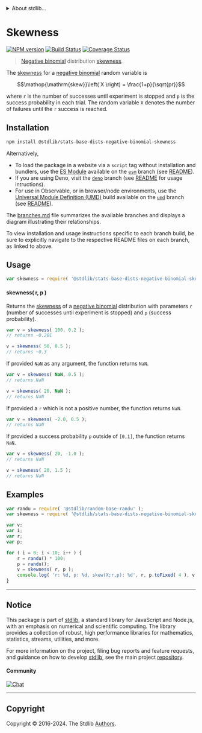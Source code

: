 <!--

@license Apache-2.0

Copyright (c) 2018 The Stdlib Authors.

Licensed under the Apache License, Version 2.0 (the "License");
you may not use this file except in compliance with the License.
You may obtain a copy of the License at

   http://www.apache.org/licenses/LICENSE-2.0

Unless required by applicable law or agreed to in writing, software
distributed under the License is distributed on an "AS IS" BASIS,
WITHOUT WARRANTIES OR CONDITIONS OF ANY KIND, either express or implied.
See the License for the specific language governing permissions and
limitations under the License.

-->


<details>
  <summary>
    About stdlib...
  </summary>
  <p>We believe in a future in which the web is a preferred environment for numerical computation. To help realize this future, we've built stdlib. stdlib is a standard library, with an emphasis on numerical and scientific computation, written in JavaScript (and C) for execution in browsers and in Node.js.</p>
  <p>The library is fully decomposable, being architected in such a way that you can swap out and mix and match APIs and functionality to cater to your exact preferences and use cases.</p>
  <p>When you use stdlib, you can be absolutely certain that you are using the most thorough, rigorous, well-written, studied, documented, tested, measured, and high-quality code out there.</p>
  <p>To join us in bringing numerical computing to the web, get started by checking us out on <a href="https://github.com/stdlib-js/stdlib">GitHub</a>, and please consider <a href="https://opencollective.com/stdlib">financially supporting stdlib</a>. We greatly appreciate your continued support!</p>
</details>

# Skewness

[![NPM version][npm-image]][npm-url] [![Build Status][test-image]][test-url] [![Coverage Status][coverage-image]][coverage-url] <!-- [![dependencies][dependencies-image]][dependencies-url] -->

> [Negative binomial][negative-binomial-distribution] distribution [skewness][skewness].

<!-- Section to include introductory text. Make sure to keep an empty line after the intro `section` element and another before the `/section` close. -->

<section class="intro">

The [skewness][skewness] for a [negative binomial][negative-binomial-distribution] random variable is

<!-- <equation class="equation" label="eq:negative_binomial_skewness" align="center" raw="\operatorname{skew}\left( X \right) = \frac{1+p}{\sqrt{pr}}" alt="Skewness for a negative binomial distribution."> -->

```math
\mathop{\mathrm{skew}}\left( X \right) = \frac{1+p}{\sqrt{pr}}
```

<!-- <div class="equation" align="center" data-raw-text="\operatorname{skew}\left( X \right) = \frac{1+p}{\sqrt{pr}}" data-equation="eq:negative_binomial_skewness">
    <img src="https://cdn.jsdelivr.net/gh/stdlib-js/stdlib@51534079fef45e990850102147e8945fb023d1d0/lib/node_modules/@stdlib/stats/base/dists/negative-binomial/skewness/docs/img/equation_negative_binomial_skewness.svg" alt="Skewness for a negative binomial distribution.">
    <br>
</div> -->

<!-- </equation> -->

where `r` is the number of successes until experiment is stopped and `p` is the success probability in each trial. The random variable `X` denotes the number of failures until the `r` success is reached. 

</section>

<!-- /.intro -->

<!-- Package usage documentation. -->

<section class="installation">

## Installation

```bash
npm install @stdlib/stats-base-dists-negative-binomial-skewness
```

Alternatively,

-   To load the package in a website via a `script` tag without installation and bundlers, use the [ES Module][es-module] available on the [`esm`][esm-url] branch (see [README][esm-readme]).
-   If you are using Deno, visit the [`deno`][deno-url] branch (see [README][deno-readme] for usage intructions).
-   For use in Observable, or in browser/node environments, use the [Universal Module Definition (UMD)][umd] build available on the [`umd`][umd-url] branch (see [README][umd-readme]).

The [branches.md][branches-url] file summarizes the available branches and displays a diagram illustrating their relationships.

To view installation and usage instructions specific to each branch build, be sure to explicitly navigate to the respective README files on each branch, as linked to above.

</section>

<section class="usage">

## Usage

```javascript
var skewness = require( '@stdlib/stats-base-dists-negative-binomial-skewness' );
```

#### skewness( r, p )

Returns the [skewness][skewness] of a [negative binomial][negative-binomial-distribution] distribution with parameters `r` (number of successes until experiment is stopped) and `p` (success probability).

```javascript
var v = skewness( 100, 0.2 );
// returns ~0.201

v = skewness( 50, 0.5 );
// returns ~0.3
```

If provided `NaN` as any argument, the function returns `NaN`.

```javascript
var v = skewness( NaN, 0.5 );
// returns NaN

v = skewness( 20, NaN );
// returns NaN
```

If provided a `r` which is not a positive number, the function returns `NaN`.

```javascript
var v = skewness( -2.0, 0.5 );
// returns NaN
```

If provided a success probability `p` outside of `[0,1]`, the function returns `NaN`.

```javascript
var v = skewness( 20, -1.0 );
// returns NaN

v = skewness( 20, 1.5 );
// returns NaN
```

</section>

<!-- /.usage -->

<!-- Package usage notes. Make sure to keep an empty line after the `section` element and another before the `/section` close. -->

<section class="notes">

</section>

<!-- /.notes -->

<!-- Package usage examples. -->

<section class="examples">

## Examples

<!-- eslint no-undef: "error" -->

```javascript
var randu = require( '@stdlib/random-base-randu' );
var skewness = require( '@stdlib/stats-base-dists-negative-binomial-skewness' );

var v;
var i;
var r;
var p;

for ( i = 0; i < 10; i++ ) {
    r = randu() * 100;
    p = randu();
    v = skewness( r, p );
    console.log( 'r: %d, p: %d, skew(X;r,p): %d', r, p.toFixed( 4 ), v.toFixed( 4 ) );
}
```

</section>

<!-- /.examples -->

<!-- Section to include cited references. If references are included, add a horizontal rule *before* the section. Make sure to keep an empty line after the `section` element and another before the `/section` close. -->

<section class="references">

</section>

<!-- /.references -->

<!-- Section for related `stdlib` packages. Do not manually edit this section, as it is automatically populated. -->

<section class="related">

</section>

<!-- /.related -->

<!-- Section for all links. Make sure to keep an empty line after the `section` element and another before the `/section` close. -->


<section class="main-repo" >

* * *

## Notice

This package is part of [stdlib][stdlib], a standard library for JavaScript and Node.js, with an emphasis on numerical and scientific computing. The library provides a collection of robust, high performance libraries for mathematics, statistics, streams, utilities, and more.

For more information on the project, filing bug reports and feature requests, and guidance on how to develop [stdlib][stdlib], see the main project [repository][stdlib].

#### Community

[![Chat][chat-image]][chat-url]

---

## Copyright

Copyright &copy; 2016-2024. The Stdlib [Authors][stdlib-authors].

</section>

<!-- /.stdlib -->

<!-- Section for all links. Make sure to keep an empty line after the `section` element and another before the `/section` close. -->

<section class="links">

[npm-image]: http://img.shields.io/npm/v/@stdlib/stats-base-dists-negative-binomial-skewness.svg
[npm-url]: https://npmjs.org/package/@stdlib/stats-base-dists-negative-binomial-skewness

[test-image]: https://github.com/stdlib-js/stats-base-dists-negative-binomial-skewness/actions/workflows/test.yml/badge.svg?branch=v0.2.0
[test-url]: https://github.com/stdlib-js/stats-base-dists-negative-binomial-skewness/actions/workflows/test.yml?query=branch:v0.2.0

[coverage-image]: https://img.shields.io/codecov/c/github/stdlib-js/stats-base-dists-negative-binomial-skewness/main.svg
[coverage-url]: https://codecov.io/github/stdlib-js/stats-base-dists-negative-binomial-skewness?branch=v0.2.0

<!--

[dependencies-image]: https://img.shields.io/david/stdlib-js/stats-base-dists-negative-binomial-skewness.svg
[dependencies-url]: https://david-dm.org/stdlib-js/stats-base-dists-negative-binomial-skewness/main

-->

[chat-image]: https://img.shields.io/gitter/room/stdlib-js/stdlib.svg
[chat-url]: https://app.gitter.im/#/room/#stdlib-js_stdlib:gitter.im

[stdlib]: https://github.com/stdlib-js/stdlib

[stdlib-authors]: https://github.com/stdlib-js/stdlib/graphs/contributors

[umd]: https://github.com/umdjs/umd
[es-module]: https://developer.mozilla.org/en-US/docs/Web/JavaScript/Guide/Modules

[deno-url]: https://github.com/stdlib-js/stats-base-dists-negative-binomial-skewness/tree/deno
[deno-readme]: https://github.com/stdlib-js/stats-base-dists-negative-binomial-skewness/blob/deno/README.md
[umd-url]: https://github.com/stdlib-js/stats-base-dists-negative-binomial-skewness/tree/umd
[umd-readme]: https://github.com/stdlib-js/stats-base-dists-negative-binomial-skewness/blob/umd/README.md
[esm-url]: https://github.com/stdlib-js/stats-base-dists-negative-binomial-skewness/tree/esm
[esm-readme]: https://github.com/stdlib-js/stats-base-dists-negative-binomial-skewness/blob/esm/README.md
[branches-url]: https://github.com/stdlib-js/stats-base-dists-negative-binomial-skewness/blob/main/branches.md

[negative-binomial-distribution]: https://en.wikipedia.org/wiki/Negative_binomial_distribution

[skewness]: https://en.wikipedia.org/wiki/Skewness

</section>

<!-- /.links -->
